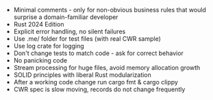 - Minimal comments - only for non-obvious business rules that would surprise a domain-familiar developer
- Rust 2024 Edition
- Explicit error handling, no silent failures
- Use .me/ folder for test files (with real CWR sample)
- Use log crate for logging
- Don't change tests to match code - ask for correct behavior
- No panicking code
- Stream processing for huge files, avoid memory allocation growth
- SOLID principles with liberal Rust modularization
- After a working code change run cargo fmt & cargo clippy
- CWR spec is slow moving, records do not change frequently